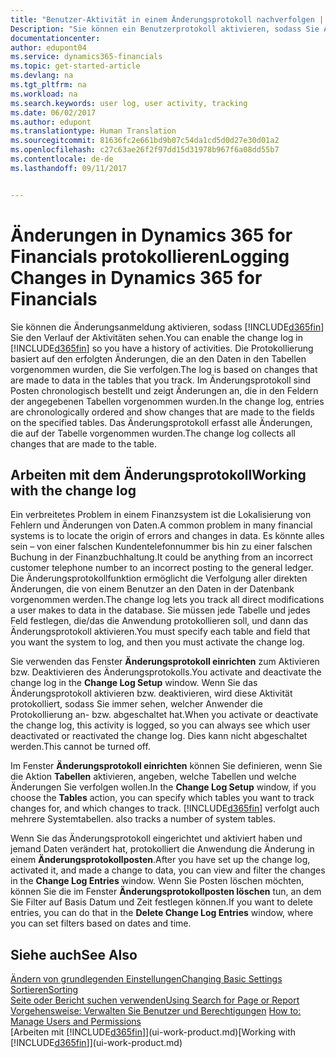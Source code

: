 ```yaml
---
title: "Benutzer-Aktivität in einem Änderungsprotokoll nachverfolgen | Microsoft Docs"
Description: "Sie können ein Benutzerprotokoll aktivieren, sodass Sie Aufzeichnungen über sämtliche Änderungen haben, die an den Daten in verfolgten Tabellen vorgenommen werden."
documentationcenter: 
author: edupont04
ms.service: dynamics365-financials
ms.topic: get-started-article
ms.devlang: na
ms.tgt_pltfrm: na
ms.workload: na
ms.search.keywords: user log, user activity, tracking
ms.date: 06/02/2017
ms.author: edupont
ms.translationtype: Human Translation
ms.sourcegitcommit: 81636fc2e661bd9b07c54da1cd5d0d27e30d01a2
ms.openlocfilehash: c27c63ae26f2f97dd15d31978b967f6a08dd55b7
ms.contentlocale: de-de
ms.lasthandoff: 09/11/2017


---
```

# <a name="logging-changes-in-dynamics-365-for-financials"></a><span data-ttu-id="c9448-103">Änderungen in Dynamics 365 for Financials protokollieren</span><span class="sxs-lookup"><span data-stu-id="c9448-103">Logging Changes in Dynamics 365 for Financials</span></span>
<span data-ttu-id="c9448-104">Sie können die Änderungsanmeldung aktivieren, sodass [!INCLUDE[d365fin](includes/d365fin_md.md)] Sie den Verlauf der Aktivitäten sehen.</span><span class="sxs-lookup"><span data-stu-id="c9448-104">You can enable the change log in [!INCLUDE[d365fin](includes/d365fin_md.md)] so you have a history of activities.</span></span> <span data-ttu-id="c9448-105">Die Protokollierung basiert auf den erfolgten Änderungen, die an den Daten in den Tabellen vorgenommen wurden, die Sie verfolgen.</span><span class="sxs-lookup"><span data-stu-id="c9448-105">The log is based on changes that are made to data in the tables that you track.</span></span> <span data-ttu-id="c9448-106">Im Änderungsprotokoll sind Posten chronologisch bestellt und zeigt Änderungen an, die in den Feldern der angegebenen Tabellen vorgenommen wurden.</span><span class="sxs-lookup"><span data-stu-id="c9448-106">In the change log, entries are chronologically ordered and show changes that are made to the fields on the specified tables.</span></span> <span data-ttu-id="c9448-107">Das Änderungsprotokoll erfasst alle Änderungen, die auf der Tabelle vorgenommen wurden.</span><span class="sxs-lookup"><span data-stu-id="c9448-107">The change log collects all changes that are made to the table.</span></span>  

## <a name="working-with-the-change-log"></a><span data-ttu-id="c9448-108">Arbeiten mit dem Änderungsprotokoll</span><span class="sxs-lookup"><span data-stu-id="c9448-108">Working with the change log</span></span>
<span data-ttu-id="c9448-109">Ein verbreitetes Problem in einem Finanzsystem ist die Lokalisierung von Fehlern und Änderungen von Daten.</span><span class="sxs-lookup"><span data-stu-id="c9448-109">A common problem in many financial systems is to locate the origin of errors and changes in data.</span></span> <span data-ttu-id="c9448-110">Es könnte alles sein – von einer falschen Kundentelefonnummer bis hin zu einer falschen Buchung in der Finanzbuchhaltung.</span><span class="sxs-lookup"><span data-stu-id="c9448-110">It could be anything from an incorrect customer telephone number to an incorrect posting to the general ledger.</span></span> <span data-ttu-id="c9448-111">Die Änderungsprotokollfunktion ermöglicht die Verfolgung aller direkten Änderungen, die von einem Benutzer an den Daten in der Datenbank vorgenommen werden.</span><span class="sxs-lookup"><span data-stu-id="c9448-111">The change log lets you track all direct modifications a user makes to data in the database.</span></span> <span data-ttu-id="c9448-112">Sie müssen jede Tabelle und jedes Feld festlegen, die/das die Anwendung protokollieren soll, und dann das Änderungsprotokoll aktivieren.</span><span class="sxs-lookup"><span data-stu-id="c9448-112">You must specify each table and field that you want the system to log, and then you must activate the change log.</span></span>  

<span data-ttu-id="c9448-113">Sie verwenden das Fenster **Änderungsprotokoll einrichten** zum Aktivieren bzw. Deaktivieren des Änderungsprotokolls.</span><span class="sxs-lookup"><span data-stu-id="c9448-113">You activate and deactivate the change log in the **Change Log Setup** window.</span></span> <span data-ttu-id="c9448-114">Wenn Sie das Änderungsprotokoll aktivieren bzw. deaktivieren, wird diese Aktivität protokolliert, sodass Sie immer sehen, welcher Anwender die Protokollierung an- bzw. abgeschaltet hat.</span><span class="sxs-lookup"><span data-stu-id="c9448-114">When you activate or deactivate the change log, this activity is logged, so you can always see which user deactivated or reactivated the change log.</span></span> <span data-ttu-id="c9448-115">Dies kann nicht abgeschaltet werden.</span><span class="sxs-lookup"><span data-stu-id="c9448-115">This cannot be turned off.</span></span>  

<span data-ttu-id="c9448-116">Im Fenster **Änderungsprotokoll einrichten** können Sie definieren, wenn Sie die Aktion **Tabellen** aktivieren, angeben, welche Tabellen und welche Änderungen Sie verfolgen wollen.</span><span class="sxs-lookup"><span data-stu-id="c9448-116">In the **Change Log Setup** window, if you choose the **Tables** action, you can specify which tables you want to track changes for, and which changes to track.</span></span> [!INCLUDE[d365fin](includes/d365fin_md.md)]<span data-ttu-id="c9448-117"> verfolgt auch mehrere Systemtabellen.</span><span class="sxs-lookup"><span data-stu-id="c9448-117"> also tracks a number of system tables.</span></span>

<span data-ttu-id="c9448-118">Wenn Sie das Änderungsprotokoll eingerichtet und aktiviert haben und jemand Daten verändert hat, protokolliert die Anwendung die Änderung in einem **Änderungsprotokollposten**.</span><span class="sxs-lookup"><span data-stu-id="c9448-118">After you have set up the change log, activated it, and made a change to data, you can view and filter the changes in the **Change Log Entries** window.</span></span> <span data-ttu-id="c9448-119">Wenn Sie Posten löschen möchten, können Sie die im Fenster **Änderungsprotokollposten löschen** tun, an dem Sie Filter auf Basis Datum und Zeit festlegen können.</span><span class="sxs-lookup"><span data-stu-id="c9448-119">If you want to delete entries, you can do that in the **Delete Change Log Entries** window, where you can set filters based on dates and time.</span></span>  

## <a name="see-also"></a><span data-ttu-id="c9448-120">Siehe auch</span><span class="sxs-lookup"><span data-stu-id="c9448-120">See Also</span></span>
[<span data-ttu-id="c9448-121">Ändern von grundlegenden Einstellungen</span><span class="sxs-lookup"><span data-stu-id="c9448-121">Changing Basic Settings</span></span>](ui-change-basic-settings.md)  
[<span data-ttu-id="c9448-122">Sortieren</span><span class="sxs-lookup"><span data-stu-id="c9448-122">Sorting</span></span>](ui-sorting.md)  
[<span data-ttu-id="c9448-123">Seite oder Bericht suchen verwenden</span><span class="sxs-lookup"><span data-stu-id="c9448-123">Using Search for Page or Report</span></span>](ui-search.md)  
<span data-ttu-id="c9448-124">[Vorgehensweise: Verwalten Sie Benutzer und Berechtigungen](ui-how-users-permissions.md)  </span><span class="sxs-lookup"><span data-stu-id="c9448-124">[How to: Manage Users and Permissions](ui-how-users-permissions.md)  </span></span>  
<span data-ttu-id="c9448-125">[Arbeiten mit [!INCLUDE[d365fin](includes/d365fin_md.md)]](ui-work-product.md)</span><span class="sxs-lookup"><span data-stu-id="c9448-125">[Working with [!INCLUDE[d365fin](includes/d365fin_md.md)]](ui-work-product.md)</span></span>  


